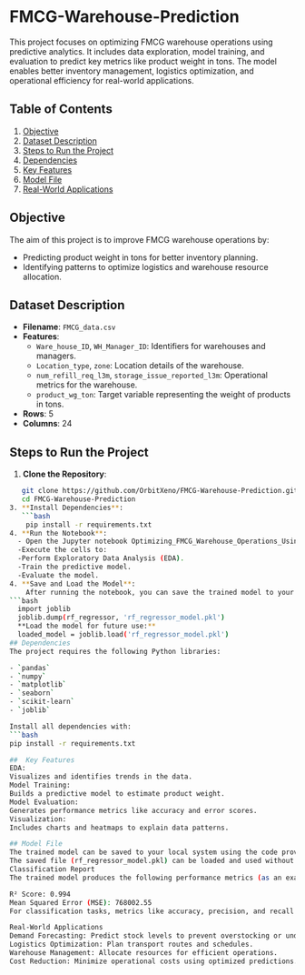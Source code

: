 # FMCG-Warehouse-Prediction

This project focuses on optimizing FMCG warehouse operations using predictive analytics. It includes data exploration, model training, and evaluation to predict key metrics like product weight in tons. The model enables better inventory management, logistics optimization, and operational efficiency for real-world applications.

## Table of Contents
1. [Objective](#objective)
2. [Dataset Description](#dataset-description)
3. [Steps to Run the Project](#steps-to-run-the-project)
4. [Dependencies](#dependencies)
5. [Key Features](#key-features)
6. [Model File](#model-file)
7. [Real-World Applications](#real-world-applications)

## Objective
The aim of this project is to improve FMCG warehouse operations by:
- Predicting product weight in tons for better inventory planning.
- Identifying patterns to optimize logistics and warehouse resource allocation.

## Dataset Description
- **Filename**: `FMCG_data.csv`
- **Features**:
  - `Ware_house_ID`, `WH_Manager_ID`: Identifiers for warehouses and managers.
  - `Location_type`, `zone`: Location details of the warehouse.
  - `num_refill_req_l3m`, `storage_issue_reported_l3m`: Operational metrics for the warehouse.
  - `product_wg_ton`: Target variable representing the weight of products in tons.
- **Rows**: 5
- **Columns**: 24

## Steps to Run the Project  

1. **Clone the Repository**:
```bash
   git clone https://github.com/OrbitXeno/FMCG-Warehouse-Prediction.git
   cd FMCG-Warehouse-Prediction
3. **Install Dependencies**:
   ```bash
    pip install -r requirements.txt
4. **Run the Notebook**:
  - Open the Jupyter notebook Optimizing_FMCG_Warehouse_Operations_Using_Predictive_Analytics.ipynb.
  -Execute the cells to:
  -Perform Exploratory Data Analysis (EDA).
  -Train the predictive model.
  -Evaluate the model.
4. **Save and Load the Model**:
    After running the notebook, you can save the trained model to your local system using joblib:
```bash
  import joblib
  joblib.dump(rf_regressor, 'rf_regressor_model.pkl')
  **Load the model for future use:**
  loaded_model = joblib.load('rf_regressor_model.pkl')
## Dependencies
The project requires the following Python libraries:

- `pandas`
- `numpy`
- `matplotlib`
- `seaborn`
- `scikit-learn`
- `joblib`

Install all dependencies with:
```bash
pip install -r requirements.txt

##  Key Features
EDA:
Visualizes and identifies trends in the data.
Model Training:
Builds a predictive model to estimate product weight.
Model Evaluation:
Generates performance metrics like accuracy and error scores.
Visualization:
Includes charts and heatmaps to explain data patterns.

## Model File
The trained model can be saved to your local system using the code provided in the notebook.
The saved file (rf_regressor_model.pkl) can be loaded and used without retraining.
Classification Report
The trained model produces the following performance metrics (as an example, update with actual values):

R² Score: 0.994
Mean Squared Error (MSE): 768002.55
For classification tasks, metrics like accuracy, precision, and recall can also be included.

Real-World Applications
Demand Forecasting: Predict stock levels to prevent overstocking or understocking.
Logistics Optimization: Plan transport routes and schedules.
Warehouse Management: Allocate resources for efficient operations.
Cost Reduction: Minimize operational costs using optimized predictions.
